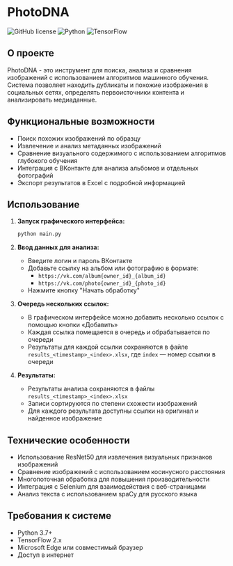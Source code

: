 
# PhotoDNA

![GitHub license](https://img.shields.io/github/license/Solrikk/PhotoDNA?style=flat&logo=github)
![Python](https://img.shields.io/badge/Python-3.7%2B-blue?style=flat&logo=python)
![TensorFlow](https://img.shields.io/badge/TensorFlow-2.x-orange?style=flat&logo=tensorflow)

## О проекте

PhotoDNA - это инструмент для поиска, анализа и сравнения изображений с использованием алгоритмов машинного обучения. Система позволяет находить дубликаты и похожие изображения в социальных сетях, определять первоисточники контента и анализировать медиаданные.

## Функциональные возможности

- Поиск похожих изображений по образцу
- Извлечение и анализ метаданных изображений
- Сравнение визуального содержимого с использованием алгоритмов глубокого обучения
- Интеграция с ВКонтакте для анализа альбомов и отдельных фотографий
- Экспорт результатов в Excel с подробной информацией

## Использование

1. **Запуск графического интерфейса:**

   ```bash
   python main.py
   ```

2. **Ввод данных для анализа:**
   - Введите логин и пароль ВКонтакте
   - Добавьте ссылку на альбом или фотографию в формате:
     - `https://vk.com/album{owner_id}_{album_id}`
     - `https://vk.com/photo{owner_id}_{photo_id}`
   - Нажмите кнопку "Начать обработку"

3. **Очередь нескольких ссылок:**
   - В графическом интерфейсе можно добавить несколько ссылок с помощью кнопки «Добавить»
   - Каждая ссылка помещается в очередь и обрабатывается по очереди
   - Результаты для каждой ссылки сохраняются в файле `results_<timestamp>_<index>.xlsx`, где `index` — номер ссылки в очереди

4. **Результаты:**
   - Результаты анализа сохраняются в файлы `results_<timestamp>_<index>.xlsx`
   - Записи сортируются по степени схожести изображений
   - Для каждого результата доступны ссылки на оригинал и найденное изображение

## Технические особенности

- Использование ResNet50 для извлечения визуальных признаков изображений
- Сравнение изображений с использованием косинусного расстояния
- Многопоточная обработка для повышения производительности
- Интеграция с Selenium для взаимодействия с веб-страницами
- Анализ текста с использованием spaCy для русского языка

## Требования к системе

- Python 3.7+
- TensorFlow 2.x
- Microsoft Edge или совместимый браузер
- Доступ в интернет
